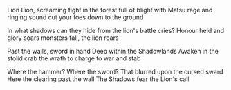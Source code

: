 Lion Lion, screaming fight
in the forest full of blight
with Matsu rage and ringing sound
cut your foes down to the ground

In what shadows can they hide
from the lion's battle cries?
Honour held and glory soars
monsters fall, the lion roars

Past the walls, sword in hand
Deep within the Shadowlands
Awaken in the stolid crab
the wrath to charge to war and stab

Where the hammer? Where the sword?
That blurred upon the cursed sward
Here the clearing past the wall
The Shadows fear the Lion's call
